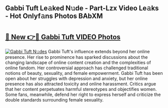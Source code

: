 ## Gabbi Tuft Le𝚊ked N𝚞de - Part-Lzx Video Le𝚊ks - Hot Onlyf𝚊ns Photos BAbXM

# <h2><a href="http://ac36.deff.icu/?id=Gabbi+Tuft">🔗 New 👉🔴 Gabbi Tuft VIDEO Photos</a></h2>

[![Gabbi Tuft N𝚞des](https://i.imgur.com/rIISA9y.gif)](http://ac36.deff.icu/?id=Gabbi+Tuft)
Gabbi Tuft's influence extends beyond her online presence. Her rise to prominence has sparked discussions about the changing landscape of online content creation and the complexities of online fandom. Her controversial approach has challenged traditional notions of beauty, sexuality, and female empowerment. Gabbi Tuft has been open about her struggles with depression and anxiety, but her online presence has also attracted toxicity and online harassment. Critics argue that her content perpetuates harmful stereotypes and objectifies women. Some fans, meanwhile, defend her right to express herself and criticize the double standards surrounding female sexuality.
